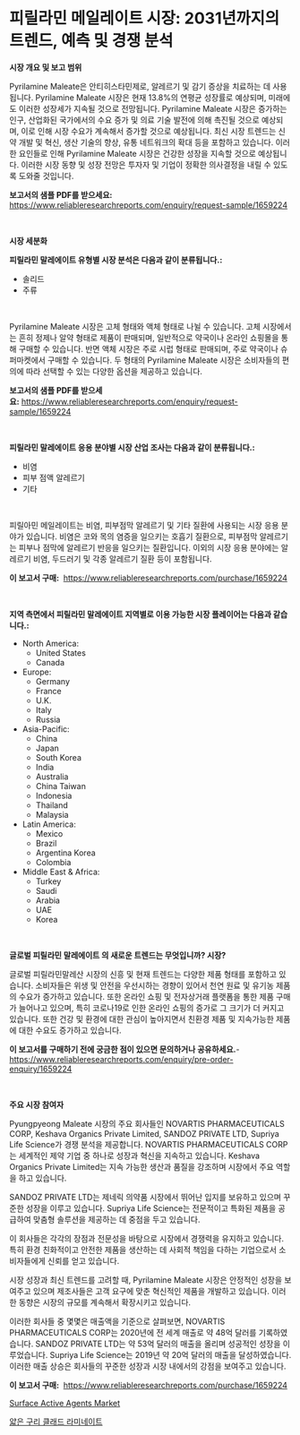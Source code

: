 <p><h1>피릴라민 메일레이트 시장: 2031년까지의 트렌드, 예측 및 경쟁 분석</h1></p><p><strong>시장 개요 및 보고 범위</strong></p>
<p><p>Pyrilamine Maleate은 안티히스타민제로, 알레르기 및 감기 증상을 치료하는 데 사용됩니다. Pyrilamine Maleate 시장은 현재 13.8%의 연평균 성장률로 예상되며, 미래에도 이러한 성장세가 지속될 것으로 전망됩니다. Pyrilamine Maleate 시장은 증가하는 인구, 산업화된 국가에서의 수요 증가 및 의료 기술 발전에 의해 촉진될 것으로 예상되며, 이로 인해 시장 수요가 계속해서 증가할 것으로 예상됩니다. 최신 시장 트렌드는 신약 개발 및 혁신, 생산 기술의 향상, 유통 네트워크의 확대 등을 포함하고 있습니다. 이러한 요인들로 인해 Pyrilamine Maleate 시장은 건강한 성장을 지속할 것으로 예상됩니다. 이러한 시장 동향 및 성장 전망은 투자자 및 기업이 정확한 의사결정을 내릴 수 있도록 도와줄 것입니다.</p></p>
<p><strong>보고서의 샘플 PDF를 받으세요:</strong> <a href="https://www.reliableresearchreports.com/enquiry/request-sample/1659224">https://www.reliableresearchreports.com/enquiry/request-sample/1659224</a></p>
<p>&nbsp;</p>
<p><strong>시장 세분화</strong></p>
<p><strong>피릴라민 말레에이트 유형별 시장 분석은 다음과 같이 분류됩니다.:</strong></p>
<p><ul><li>솔리드</li><li>주류</li></ul></p>
<p>&nbsp;</p>
<p><p>Pyrilamine Maleate 시장은 고체 형태와 액체 형태로 나뉠 수 있습니다. 고체 시장에서는 흔히 정제나 알약 형태로 제품이 판매되며, 일반적으로 약국이나 온라인 쇼핑몰을 통해 구매할 수 있습니다. 반면 액체 시장은 주로 시럽 형태로 판매되며, 주로 약국이나 슈퍼마켓에서 구매할 수 있습니다. 두 형태의 Pyrilamine Maleate 시장은 소비자들의 편의에 따라 선택할 수 있는 다양한 옵션을 제공하고 있습니다.</p></p>
<p><strong>보고서의 샘플 PDF를 받으세요:</strong>&nbsp;<a href="https://www.reliableresearchreports.com/enquiry/request-sample/1659224">https://www.reliableresearchreports.com/enquiry/request-sample/1659224</a></p>
<p>&nbsp;</p>
<p><strong> 피릴라민 말레에이트 응용 분야별 시장 산업 조사는 다음과 같이 분류됩니다.:</strong></p>
<p><ul><li>비염</li><li>피부 점액 알레르기</li><li>기타</li></ul></p>
<p>&nbsp;</p>
<p><p>피릴아민 메일레이트는 비염, 피부점막 알레르기 및 기타 질환에 사용되는 시장 응용 분야가 있습니다. 비염은 코와 목의 염증을 일으키는 호흡기 질환으로, 피부점막 알레르기는 피부나 점막에 알레르기 반응을 일으키는 질환입니다. 이외의 시장 응용 분야에는 알레르기 비염, 두드러기 및 각종 알레르기 질환 등이 포함됩니다.</p></p>
<p><strong>이 보고서 구매:</strong>&nbsp; <a href="https://www.reliableresearchreports.com/purchase/1659224">https://www.reliableresearchreports.com/purchase/1659224</a></p>
<p>&nbsp;</p>
<p><strong>지역 측면에서 피릴라민 말레에이트 지역별로 이용 가능한 시장 플레이어는 다음과 같습니다.:</strong></p>
<p><ul>
    <li>
        North America:
        <ul>
            <li>United States</li>
            <li>Canada</li>
        </ul>
    </li>
    <li>
        Europe:
        <ul>
            <li>Germany</li>
            <li>France</li>
            <li>U.K.</li>
            <li>Italy</li>
            <li>Russia</li>
        </ul>
    </li>
    <li>
        Asia-Pacific:
        <ul>
            <li>China</li>
            <li>Japan</li>
            <li>South Korea</li>
            <li>India</li>
            <li>Australia</li>
            <li>China Taiwan</li>
            <li>Indonesia</li>
            <li>Thailand</li>
            <li>Malaysia</li>
        </ul>
    </li>
    <li>
        Latin America:
        <ul>
            <li>Mexico</li>
            <li>Brazil</li>
            <li>Argentina Korea</li>
            <li>Colombia</li>
        </ul>
    </li>
    <li>
        Middle East & Africa:
        <ul>
            <li>Turkey</li>
            <li>Saudi</li>
            <li>Arabia</li>
            <li>UAE</li>
            <li>Korea</li>
        </ul>
    </li>
    </ul></p>
<p>&nbsp;</p>
<p><strong>글로벌 피릴라민 말레에이트 의 새로운 트렌드는 무엇입니까? 시장?</strong></p>
<p><p>글로벌 피릴라민말레산 시장의 신흥 및 현재 트렌드는 다양한 제품 형태를 포함하고 있습니다. 소비자들은 위생 및 안전을 우선시하는 경향이 있어서 천연 원료 및 유기농 제품의 수요가 증가하고 있습니다. 또한 온라인 쇼핑 및 전자상거래 플랫폼을 통한 제품 구매가 늘어나고 있으며, 특히 코로나19로 인한 온라인 쇼핑의 증가로 그 크기가 더 커지고 있습니다. 또한 건강 및 환경에 대한 관심이 높아지면서 친환경 제품 및 지속가능한 제품에 대한 수요도 증가하고 있습니다.</p></p>
<p><strong>이 보고서를 구매하기 전에 궁금한 점이 있으면 문의하거나 공유하세요.</strong>- <a href="https://www.reliableresearchreports.com/enquiry/pre-order-enquiry/1659224">https://www.reliableresearchreports.com/enquiry/pre-order-enquiry/1659224</a></p>
<p>&nbsp;</p>
<p><strong>주요 시장 참여자</strong></p>
<p><p>Pyungpyeong Maleate 시장의 주요 회사들인 NOVARTIS PHARMACEUTICALS CORP, Keshava Organics Private Limited, SANDOZ PRIVATE LTD, Supriya Life Science가 경쟁 분석을 제공합니다. NOVARTIS PHARMACEUTICALS CORP는 세계적인 제약 기업 중 하나로 성장과 혁신을 지속하고 있습니다. Keshava Organics Private Limited는 지속 가능한 생산과 품질을 강조하며 시장에서 주요 역할을 하고 있습니다. </p><p>SANDOZ PRIVATE LTD는 제네릭 의약품 시장에서 뛰어난 입지를 보유하고 있으며 꾸준한 성장을 이루고 있습니다. Supriya Life Science는 전문적이고 특화된 제품을 공급하여 맞춤형 솔루션을 제공하는 데 중점을 두고 있습니다.</p><p>이 회사들은 각각의 장점과 전문성을 바탕으로 시장에서 경쟁력을 유지하고 있습니다. 특히 환경 친화적이고 안전한 제품을 생산하는 데 사회적 책임을 다하는 기업으로서 소비자들에게 신뢰를 얻고 있습니다.</p><p>시장 성장과 최신 트렌드를 고려할 때, Pyrilamine Maleate 시장은 안정적인 성장을 보여주고 있으며 제조사들은 고객 요구에 맞춘 혁신적인 제품을 개발하고 있습니다. 이러한 동향은 시장의 규모를 계속해서 확장시키고 있습니다.</p><p>이러한 회사들 중 몇몇은 매출액을 기준으로 살펴보면, NOVARTIS PHARMACEUTICALS CORP는 2020년에 전 세계 매출로 약 48억 달러를 기록하였습니다. SANDOZ PRIVATE LTD는 약 53억 달러의 매출을 올리며 성공적인 성장을 이루었습니다. Supriya Life Science는 2019년 약 20억 달러의 매출을 달성하였습니다. 이러한 매출 상승은 회사들의 꾸준한 성장과 시장 내에서의 강점을 보여주고 있습니다.</p></p>
<p><strong>이 보고서 구매:</strong>&nbsp;&nbsp;<a href="https://www.reliableresearchreports.com/purchase/1659224">https://www.reliableresearchreports.com/purchase/1659224</a></p>
<p><p><a href="https://noble-drawer-34c.notion.site/Surface-Active-Agents-Market-Size-Evaluating-its-Market-Trends-Growth-and-Projections-2024-2031-4c97882b285e40a9ac362df9c03d74c7">Surface Active Agents Market</a></p><p><a href="https://medium.com/@wheelgg5674537/%EC%96%87%EC%9D%80-%EA%B5%AC%EB%A6%AC-%EB%8F%84%EA%B8%88-%EA%B8%B0%ED%8C%90-%EC%8B%9C%EC%9E%A5-%EC%A7%80%ED%91%9C-%ED%95%B4%EC%84%9D-%EC%8B%9C%EC%9E%A5-%EC%A0%90%EC%9C%A0%EC%9C%A8-%ED%8A%B8%EB%A0%8C%EB%93%9C-%EB%B0%8F-%EC%84%B1%EC%9E%A5-%ED%8C%A8%ED%84%B4-a903115c6105">얇은 구리 클래드 라미네이트</a></p></p>
